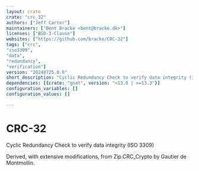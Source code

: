 ```yaml
---
layout: crate
crate: "crc_32"
authors: ["Jeff Carter"]
maintainers: ["Bent Bracke <bent@bracke.dk>"]
licenses: ["BSD-3-Clause"]
websites: ["https://github.com/bracke/CRC-32"]
tags: ["crc",
"iso3309",
"data",
"redundancy",
"verification"]
version: "20240725.0.0"
short_description: "Cyclic Redundancy Check to verify data integrity (ISO 3309)"
dependencies: [{crate: "gnat", version: "<13.0 | >=13.3"}]
configuration_variables: []
configuration_values: []

---
```

# CRC-32
Cyclic Redundancy Check to verify data integrity (ISO 3309)

Derived, with extensive modifications, from Zip.CRC_Crypto by Gautier de Montmollin.



